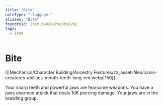 ```yaml
---
title: "Bite"
noteType: ":luggage:"
aliases: "Bite"
foundryId: Item.bwUXBkPoQ0hsGVN2
tags:
  - Item
---
```


# Bite
![[Mechanics/Character Building/Ancestry Features/zz_asset-files/icons-creatures-abilities-mouth-teeth-long-red.webp|150]]

Your sharp teeth and powerful jaws are fearsome weapons. You have a jaws unarmed attack that deals 1d6 piercing damage. Your jaws are in the brawling group.
